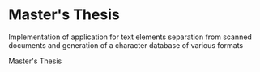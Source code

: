 # Master's Thesis

Implementation of application for text elements separation from scanned
documents and generation of a character database of various formats


Master's Thesis
